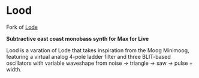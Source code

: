 # Lood

Fork of [Lode](https://github.com/fors-fm/lode) 

**Subtractive east coast monobass synth for Max for Live**

Lood is a varation of Lode that takes inspiration from the Moog Minimoog, featuring a virtual analog 4-pole ladder filter and three BLIT-based oscillators with variable waveshape from noise -> triangle -> saw -> pulse + width.
